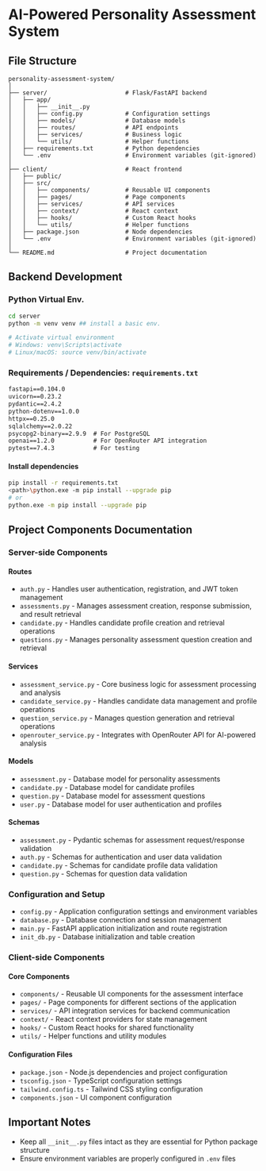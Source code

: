 # AI-Powered Personality Assessment System

## File Structure

```
personality-assessment-system/
│
├── server/                      # Flask/FastAPI backend
│   ├── app/
│   │   ├── __init__.py
│   │   ├── config.py            # Configuration settings
│   │   ├── models/              # Database models
│   │   ├── routes/              # API endpoints
│   │   ├── services/            # Business logic
│   │   └── utils/               # Helper functions
│   ├── requirements.txt         # Python dependencies
│   └── .env                     # Environment variables (git-ignored)
│
├── client/                      # React frontend
│   ├── public/
│   ├── src/
│   │   ├── components/          # Reusable UI components
│   │   ├── pages/               # Page components
│   │   ├── services/            # API services
│   │   ├── context/             # React context
│   │   ├── hooks/               # Custom React hooks
│   │   └── utils/               # Helper functions
│   ├── package.json             # Node dependencies
│   └── .env                     # Environment variables (git-ignored)
│
└── README.md                    # Project documentation
```

## Backend Development

### Python Virtual Env.

```bash
cd server
python -m venv venv ## install a basic env.

# Activate virtual environment
# Windows: venv\Scripts\activate
# Linux/macOS: source venv/bin/activate
```

### Requirements / Dependencies: `requirements.txt`

```txt
fastapi==0.104.0
uvicorn==0.23.2
pydantic==2.4.2
python-dotenv==1.0.0
httpx==0.25.0
sqlalchemy==2.0.22
psycopg2-binary==2.9.9  # For PostgreSQL
openai==1.2.0           # For OpenRouter API integration
pytest==7.4.3           # For testing
```

#### Install dependencies

```bash
pip install -r requirements.txt
<path>\python.exe -m pip install --upgrade pip
# or
python.exe -m pip install --upgrade pip
```

## Project Components Documentation

### Server-side Components

#### Routes
- `auth.py` - Handles user authentication, registration, and JWT token management
- `assessments.py` - Manages assessment creation, response submission, and result retrieval
- `candidate.py` - Handles candidate profile creation and retrieval operations
- `questions.py` - Manages personality assessment question creation and retrieval

#### Services
- `assessment_service.py` - Core business logic for assessment processing and analysis
- `candidate_service.py` - Handles candidate data management and profile operations
- `question_service.py` - Manages question generation and retrieval operations
- `openrouter_service.py` - Integrates with OpenRouter API for AI-powered analysis

#### Models
- `assessment.py` - Database model for personality assessments
- `candidate.py` - Database model for candidate profiles
- `question.py` - Database model for assessment questions
- `user.py` - Database model for user authentication and profiles

#### Schemas
- `assessment.py` - Pydantic schemas for assessment request/response validation
- `auth.py` - Schemas for authentication and user data validation
- `candidate.py` - Schemas for candidate profile data validation
- `question.py` - Schemas for question data validation

### Configuration and Setup
- `config.py` - Application configuration settings and environment variables
- `database.py` - Database connection and session management
- `main.py` - FastAPI application initialization and route registration
- `init_db.py` - Database initialization and table creation

### Client-side Components

#### Core Components
- `components/` - Reusable UI components for the assessment interface
- `pages/` - Page components for different sections of the application
- `services/` - API integration services for backend communication
- `context/` - React context providers for state management
- `hooks/` - Custom React hooks for shared functionality
- `utils/` - Helper functions and utility modules

#### Configuration Files
- `package.json` - Node.js dependencies and project configuration
- `tsconfig.json` - TypeScript configuration settings
- `tailwind.config.ts` - Tailwind CSS styling configuration
- `components.json` - UI component configuration

## Important Notes

- Keep all `__init__.py` files intact as they are essential for Python package structure
- Ensure environment variables are properly configured in `.env` files